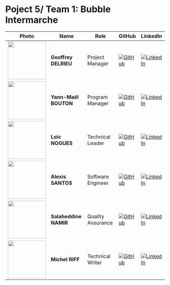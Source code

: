 # Poject 5/ Team 1: Bubble Intermarche 

| Photo | Name | Role | GitHub | LinkedIn |
| - | - | - | - | - |
| <img src="https://avatars.githubusercontent.com/u/62845771?v=4" width="120"> | **Geoffrey DELRIEU** | Project Manager | [![GitHub](https://img.shields.io/badge/GitHub-181717?style=flat&logo=github&logoColor=white)](https://github.com/z2vvz2vv) | [![LinkedIn](https://img.shields.io/badge/LinkedIn-0077B5?style=flat&logo=linkedin&logoColor=white)](https://www.linkedin.com/in/geoffrey-delrieu-77203a353/)  |
| <img src="https://ca.slack-edge.com/T0871HD8PPG-U0875BLK3PF-g5b656b3184b-192" width="120" width="120"> | **Yann-Maël BOUTON** | Program Manager | [![GitHub](https://img.shields.io/badge/GitHub-181717?style=flat&logo=github&logoColor=white)](https://github.com/devnjoyer) | [![LinkedIn](https://img.shields.io/badge/LinkedIn-0077B5?style=flat&logo=linkedin&logoColor=white)](https://www.linkedin.com/in/ym-bouton-a38565339) |
| <img src="https://ca.slack-edge.com/T08P27XHNLV-U08NWHNUWLW-gbc4dcbba199-72" width="120"> | **Loïc NOGUES** | Technical Leader | [![GitHub](https://img.shields.io/badge/GitHub-181717?style=flat&logo=github&logoColor=white)](https://github.com/Loic-nogues) | [![LinkedIn](https://img.shields.io/badge/LinkedIn-0077B5?style=flat&logo=linkedin&logoColor=white)](https://www.linkedin.com/in/loicnogues/) |
| <img src="https://ca.slack-edge.com/T08P27XHNLV-U08PG2Z3FJM-59553e91fa5e-512" width="120"> | **Alexis SANTOS** | Software Engineer | [![GitHub](https://img.shields.io/badge/GitHub-181717?style=flat&logo=github&logoColor=white)](https://github.com/Mamoru-fr) | [![LinkedIn](https://img.shields.io/badge/LinkedIn-0077B5?style=flat&logo=linkedin&logoColor=white)](https://www.linkedin.com/in/santos--alexis/) |
| <img src="https://ca.slack-edge.com/T08P27XHNLV-U08P842PTPU-gfbb2631ed2b-512" width="120"> | **Salaheddine NAMIR** | Quality Assurance | [![GitHub](https://img.shields.io/badge/GitHub-181717?style=flat&logo=github&logoColor=white)](https://github.com/T3rryc) | [![LinkedIn](https://img.shields.io/badge/LinkedIn-0077B5?style=flat&logo=linkedin&logoColor=white)](https://www.linkedin.com/in/salaheddine-namir-3402471b8/) |
| <img src="https://ca.slack-edge.com/T08P27XHNLV-U08PYRT9996-gd2bfd349a46-512" width="120"> | **Michel RIFF** | Technical Writer | [![GitHub](https://img.shields.io/badge/GitHub-181717?style=flat&logo=github&logoColor=white)](https://github.com/MichelRiff) | [![LinkedIn](https://img.shields.io/badge/LinkedIn-0077B5?style=flat&logo=linkedin&logoColor=white)](https://www.linkedin.com/in/michel-riff-693007293/) |
